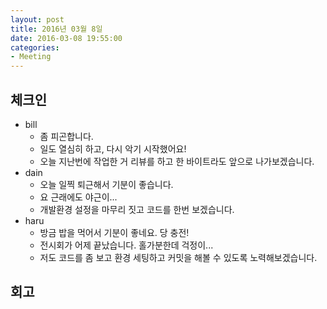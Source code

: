 ```yaml
---
layout: post
title: 2016년 03월 8일
date: 2016-03-08 19:55:00
categories:
- Meeting
---
```


## 체크인

* bill
  * 좀 피곤합니다.
  * 일도 열심히 하고, 다시 악기 시작했어요!
  * 오늘 지난번에 작업한 거 리뷰를 하고 한 바이트라도 앞으로 나가보겠습니다.
* dain
  * 오늘 일찍 퇴근해서 기분이 좋습니다.
  * 요 근래에도 야근이...
  * 개발환경 설정을 마무리 짓고 코드를 한번 보겠습니다.
* haru
  * 방금 밥을 먹어서 기분이 좋네요. 당 충전!
  * 전시회가 어제 끝났습니다. 홀가분한데 걱정이...
  * 저도 코드를 좀 보고 환경 세팅하고 커밋을 해볼 수 있도록 노력해보겠습니다.


## 회고


